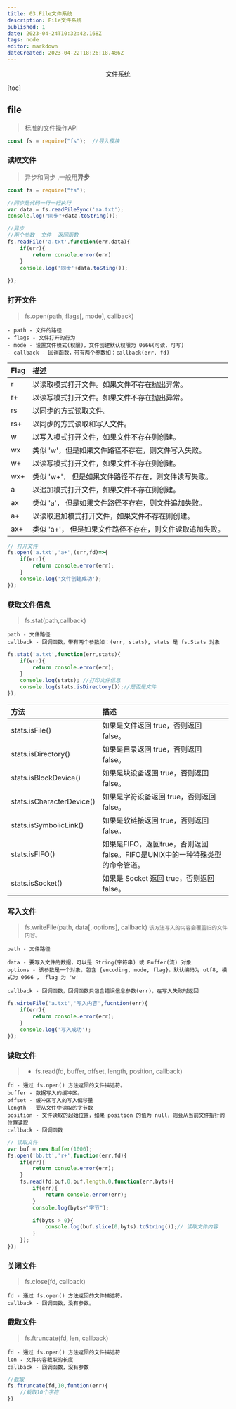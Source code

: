 ```yaml
---
title: 03.File文件系统
description: File文件系统
published: 1
date: 2023-04-24T10:32:42.168Z
tags: node
editor: markdown
dateCreated: 2023-04-22T18:26:18.486Z
---
```


<center>文件系统</center>

[toc]

## file

> 标准的文件操作API

```js
const fs = require("fs");  //导入模块
```



### 读取文件

> 异步和同步 ,一般用**异步**

```js
const fs = require("fs");

//同步是代码一行一行执行
var data = fs.readFileSync('aa.txt');
console.log("同步"+data.toString());

//异步
//两个参数  文件  返回函数
fs.readFile('a.txt',function(err,data){
	if(err){
		return console.error(err)
    }
    console.log('同步'+data.toSting());
	
});
```



### 打开文件

> fs.open(path, flags[, mode], callback)

```
- path - 文件的路径
- flags - 文件打开的行为
- mode - 设置文件模式(权限)，文件创建默认权限为 0666(可读，可写)
- callback - 回调函数，带有两个参数如：callback(err, fd)
```

| Flag | 描述                                                     |
| :--- | :------------------------------------------------------- |
| r    | 以读取模式打开文件。如果文件不存在抛出异常。             |
| r+   | 以读写模式打开文件。如果文件不存在抛出异常。             |
| rs   | 以同步的方式读取文件。                                   |
| rs+  | 以同步的方式读取和写入文件。                             |
| w    | 以写入模式打开文件，如果文件不存在则创建。               |
| wx   | 类似 'w'，但是如果文件路径不存在，则文件写入失败。       |
| w+   | 以读写模式打开文件，如果文件不存在则创建。               |
| wx+  | 类似 'w+'， 但是如果文件路径不存在，则文件读写失败。     |
| a    | 以追加模式打开文件，如果文件不存在则创建。               |
| ax   | 类似 'a'， 但是如果文件路径不存在，则文件追加失败。      |
| a+   | 以读取追加模式打开文件，如果文件不存在则创建。           |
| ax+  | 类似 'a+'， 但是如果文件路径不存在，则文件读取追加失败。 |

```js
// 打开文件
fs.open('a.txt','a+',(err,fd)=>{
	if(err){
		return console.error(err);
    }
    console.log('文件创建成功');
});
```



### 获取文件信息

> fs.stat(path,callback)

```
path - 文件路径
callback - 回调函数，带有两个参数如：(err, stats), stats 是 fs.Stats 对象
```

```js
fs.stat('a.txt',function(err,stats){
	if(err){
		return console.error(err);
    }
    console.log(stats); //打印文件信息
    console.log(stats.isDirectory());//是否是文件
});
```

| 方法                      | 描述                                                         |
| :------------------------ | :----------------------------------------------------------- |
| stats.isFile()            | 如果是文件返回 true，否则返回 false。                        |
| stats.isDirectory()       | 如果是目录返回 true，否则返回 false。                        |
| stats.isBlockDevice()     | 如果是块设备返回 true，否则返回 false。                      |
| stats.isCharacterDevice() | 如果是字符设备返回 true，否则返回 false。                    |
| stats.isSymbolicLink()    | 如果是软链接返回 true，否则返回 false。                      |
| stats.isFIFO()            | 如果是FIFO，返回true，否则返回 false。FIFO是UNIX中的一种特殊类型的命令管道。 |
| stats.isSocket()          | 如果是 Socket 返回 true，否则返回 false。                    |



### 写入文件

> fs.writeFile(path, data[, options], callback)  `该方法写入的内容会覆盖旧的文件内容。`

```
path - 文件路径

data - 要写入文件的数据，可以是 String(字符串) 或 Buffer(流) 对象
options - 该参数是一个对象，包含 {encoding, mode, flag}。默认编码为 utf8, 模式为 0666 ， flag 为 'w'

callback - 回调函数，回调函数只包含错误信息参数(err)，在写入失败时返回
```

```js
fs.wirteFile('a.txt','写入内容',fucntion(err){
	if(err){
		return console.error(err);
	}
	console.log('写入成功');
});
```



### 读取文件

> - fs.read(fd, buffer, offset, length, position, callback)

```
fd - 通过 fs.open() 方法返回的文件描述符。
buffer - 数据写入的缓冲区。
offset - 缓冲区写入的写入偏移量
length - 要从文件中读取的字节数
position - 文件读取的起始位置，如果 position 的值为 null，则会从当前文件指针的位置读取
callback - 回调函数
```

```js
// 读取文件
var buf = new Buffer(1000);
fs.open('bb.tt','r+',function(err,fd){
    if(err){
        return console.error(err);
    }
    fs.read(fd,buf,0,buf.length,0,function(err,byts){
        if(err){
            return console.error(err);
        }
        console.log(byts+"字节");

        if(byts > 0){
            console.log(buf.slice(0,byts).toString());// 读取文件内容
        }
    });
});
```

### 关闭文件

> fs.close(fd, callback)

```
fd - 通过 fs.open() 方法返回的文件描述符。
callback - 回调函数，没有参数。
```



### 截取文件

> fs.ftruncate(fd, len, callback)

```
fd - 通过 fs.open() 方法返回的文件描述符
len - 文件内容截取的长度
callback - 回调函数，没有参数
```

```js
//截取
fs.ftruncate(fd,10,funtion(err){
	//截取10个字符
})
```


